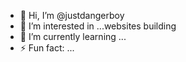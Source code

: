- 👋 Hi, I’m @justdangerboy
- 👀 I’m interested in ...websites building 
- 🌱 I’m currently learning ...
- ⚡ Fun fact: ...

<!---
justdangerboy/justdangerboy is a ✨ special ✨ repository because its `README.md` (this file) appears on your GitHub profile.
You can click the Preview link to take a look at your changes.
--->
